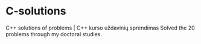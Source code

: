 # C-solutions
C++ solutions of problems | C++ kurso uždavinių sprendimas
Solved the 20 problems through my doctoral studies.
